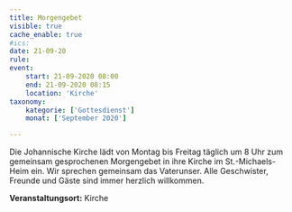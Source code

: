 ```yaml
---
title: Morgengebet
visible: true
cache_enable: true
#ics: 
date: 21-09-20
rule: 
event:
	start: 21-09-2020 08:00
	end: 21-09-2020 08:15
	location: 'Kirche'
taxonomy:
	kategorie: ['Gottesdienst']
	monat: ['September 2020']

---
```

Die Johannische Kirche lädt von Montag bis Freitag täglich um 8 Uhr zum gemeinsam gesprochenen Morgengebet in ihre Kirche im St.-Michaels-Heim ein. Wir sprechen gemeinsam das Vaterunser. Alle Geschwister, Freunde und Gäste sind immer herzlich willkommen.



**Veranstaltungsort:** Kirche


